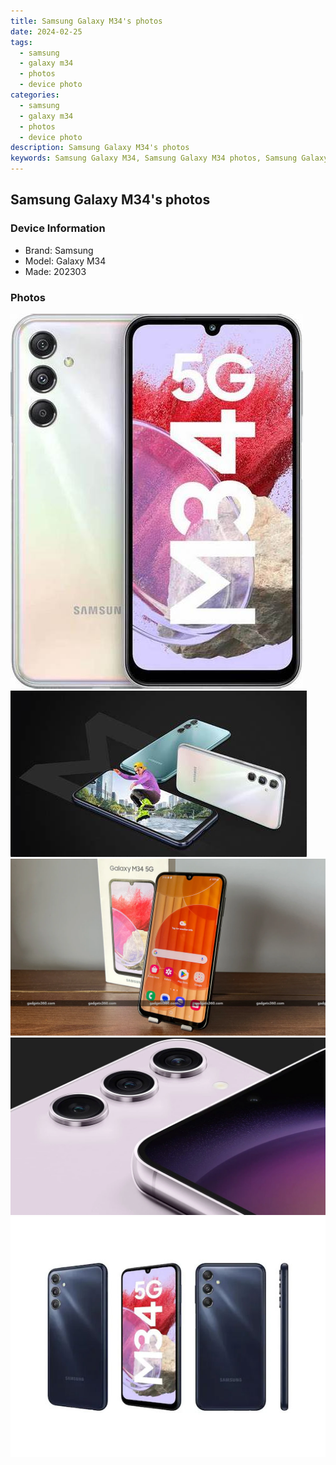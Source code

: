 ```yaml
---
title: Samsung Galaxy M34's photos
date: 2024-02-25
tags: 
  - samsung
  - galaxy m34
  - photos
  - device photo
categories: 
  - samsung
  - galaxy m34
  - photos
  - device photo
description: Samsung Galaxy M34's photos
keywords: Samsung Galaxy M34, Samsung Galaxy M34 photos, Samsung Galaxy M34 device photo
---
```


## Samsung Galaxy M34's photos

### Device Information

- Brand: Samsung
- Model: Galaxy M34
- Made: 202303

### Photos

![/images/best-assets/devices/samsung/samsung-galaxy-m34/1.jpg](/images/best-assets/devices/samsung/samsung-galaxy-m34/1.jpg)
![/images/best-assets/devices/samsung/samsung-galaxy-m34/2.jpg](/images/best-assets/devices/samsung/samsung-galaxy-m34/2.jpg)
![/images/best-assets/devices/samsung/samsung-galaxy-m34/3.jpg](/images/best-assets/devices/samsung/samsung-galaxy-m34/3.jpg)
![/images/best-assets/devices/samsung/samsung-galaxy-m34/4.jpg](/images/best-assets/devices/samsung/samsung-galaxy-m34/4.jpg)
![/images/best-assets/devices/samsung/samsung-galaxy-m34/5.jpg](/images/best-assets/devices/samsung/samsung-galaxy-m34/5.jpg)
